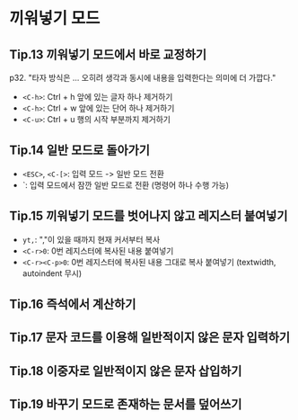 # 끼워넣기 모드

## Tip.13 끼워넣기 모드에서 바로 교정하기

p32. "타자 방식은 ... 오히려 생각과 동시에 내용을 입력한다는 의미에 더 가깝다."

* `<C-h>`: Ctrl + h 앞에 있는 글자 하나 제거하기
* `<C-h>`: Ctrl + w 앞에 있는 단어 하나 제거하기
* `<C-u>`: Ctrl + u 행의 시작 부분까지 제거하기 

## Tip.14 일반 모드로 돌아가기

* `<ESC>`, `<C-[>`: 입력 모드 -> 일반 모드 전환
* `<C-o>: 입력 모드에서 잠깐 일반 모드로 전환 (명령어 하나 수행 가능)

## Tip.15 끼워넣기 모드를 벗어나지 않고 레지스터 붙여넣기

* `yt,`: ","이 있을 때까지 현재 커서부터 복사
* `<C-r>0`: 0번 레지스터에 복사된 내용 붙여넣기
* `<C-r><C-p>0`: 0번 레지스터에 복사된 내용 그대로 복사 붙여넣기 (textwidth, autoindent 무시)

## Tip.16 즉석에서 계산하기
## Tip.17 문자 코드를 이용해 일반적이지 않은 문자 입력하기
## Tip.18 이중자로 일반적이지 않은 문자 삽입하기
## Tip.19 바꾸기 모드로 존재하는 문서를 덮어쓰기

